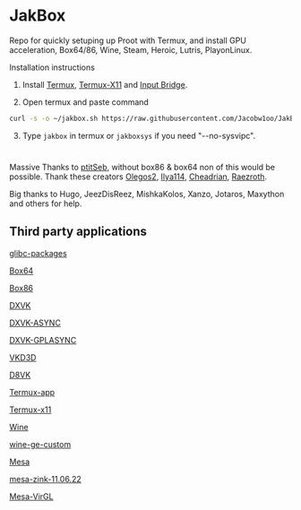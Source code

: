 # JakBox
Repo for quickly setuping up Proot with Termux, and install GPU acceleration, Box64/86, Wine, Steam, Heroic, Lutris, PlayonLinux. 

Installation instructions

1. Install
[Termux](https://f-droid.org/repo/com.termux_118.apk),
[Termux-X11](https://raw.githubusercontent.com/olegos2/mobox/main/components/termux-x11.apk) and
[Input Bridge](https://raw.githubusercontent.com/olegos2/mobox/main/components/inputbridge.apk).

2. Open termux and paste command

```bash
curl -s -o ~/jakbox.sh https://raw.githubusercontent.com/Jacobw1oo/JakBox/main/jakbox.sh && . ~/jakbox.sh
```

3. Type `jakbox` in termux or `jakboxsys` if you need "--no-sysvipc".

#
Massive Thanks to [ptitSeb](https://github.com/ptitSeb/box86), without box86 & box64 non of this would be possible.
Thank these creators [Olegos2](https://github.com/olegos2/mobox), [Ilya114](https://github.com/Ilya114/Box64Droid/), [Cheadrian](https://github.com/cheadrian/termux-chroot-proot-wine-box86_64/), [Raezroth](https://github.com/Raezroth/Linux-ARM-Gaming-Chroot).

Big thanks to Hugo, JeezDisReez, MishkaKolos, Xanzo, Jotaros, Maxython and others for help.

## Third party applications

[glibc-packages](https://github.com/termux-pacman/glibc-packages)

[Box64](https://github.com/ptitSeb/box64)

[Box86](https://github.com/ptitSeb/box86)

[DXVK](https://github.com/doitsujin/dxvk)

[DXVK-ASYNC](https://github.com/Sporif/dxvk-async)

[DXVK-GPLASYNC](https://gitlab.com/Ph42oN/dxvk-gplasync)

[VKD3D](https://github.com/lutris/vkd3d)

[D8VK](https://github.com/AlpyneDreams/d8vk)

[Termux-app](https://github.com/termux/termux-app)

[Termux-x11](https://github.com/termux/termux-x11)

[Wine](https://wiki.winehq.org/Licensing)

[wine-ge-custom](https://github.com/GloriousEggroll/wine-ge-custom)

[Mesa](https://docs.mesa3d.org/license.html)

[mesa-zink-11.06.22](https://github.com/alexvorxx/mesa-zink-11.06.22)

[Mesa-VirGL](https://github.com/alexvorxx/Mesa-VirGL)
